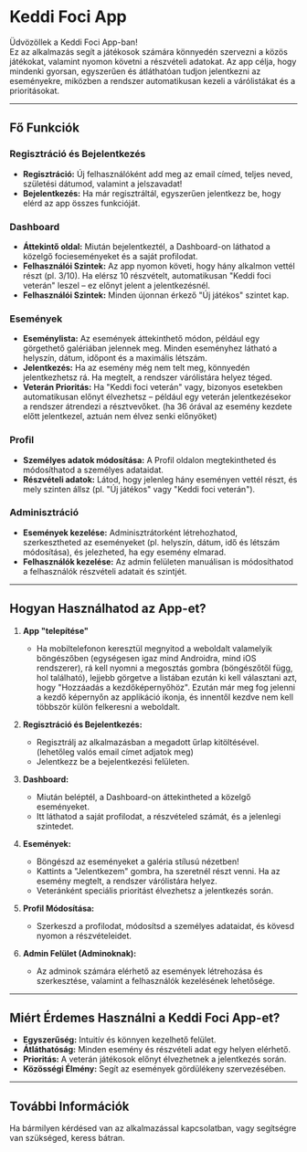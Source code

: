 # Keddi Foci App

Üdvözöllek a Keddi Foci App-ban!  
Ez az alkalmazás segít a játékosok számára könnyedén szervezni a közös játékokat, valamint nyomon követni a részvételi adatokat. Az app célja, hogy mindenki gyorsan, egyszerűen és átláthatóan tudjon jelentkezni az eseményekre, miközben a rendszer automatikusan kezeli a várólistákat és a prioritásokat.

---

## Fő Funkciók

### Regisztráció és Bejelentkezés  
- **Regisztráció:** Új felhasználóként add meg az email címed, teljes neved, születési dátumod, valamint a jelszavadat!  
- **Bejelentkezés:** Ha már regisztráltál, egyszerűen jelentkezz be, hogy elérd az app összes funkcióját.

### Dashboard  
- **Áttekintő oldal:** Miután bejelentkeztél, a Dashboard-on láthatod a közelgő focieseményeket és a saját profilodat.
- **Felhasználói Szintek:** Az app nyomon követi, hogy hány alkalmon vettél részt (pl. 3/10). Ha elérsz 10 részvételt, automatikusan "Keddi foci veterán" leszel – ez előnyt jelent a jelentkezésnél.
- **Felhasználói Szintek:** Minden újonnan érkező "Új játékos" szintet kap.

### Események  
- **Eseménylista:** Az események áttekinthető módon, például egy görgethető galériában jelennek meg. Minden eseményhez látható a helyszín, dátum, időpont és a maximális létszám.
- **Jelentkezés:** Ha az esemény még nem telt meg, könnyedén jelentkezhetsz rá. Ha megtelt, a rendszer várólistára helyez téged.  
- **Veterán Prioritás:** Ha "Keddi foci veterán" vagy, bizonyos esetekben automatikusan előnyt élvezhetsz – például egy veterán jelentkezésekor a rendszer átrendezi a résztvevőket. (ha 36 órával az esemény kezdete előtt jelentkezel, aztuán nem élvez senki előnyöket)

### Profil  
- **Személyes adatok módosítása:** A Profil oldalon megtekintheted és módosíthatod a személyes adataidat.
- **Részvételi adatok:** Látod, hogy jelenleg hány eseményen vettél részt, és mely szinten állsz (pl. "Új játékos" vagy "Keddi foci veterán").

### Adminisztráció  
- **Események kezelése:** Adminisztrátorként létrehozhatod, szerkesztheted az eseményeket (pl. helyszín, dátum, idő és létszám módosítása), és jelezheted, ha egy esemény elmarad.
- **Felhasználók kezelése:** Az admin felületen manuálisan is módosíthatod a felhasználók részvételi adatait és szintjét.

---

## Hogyan Használhatod az App-et?

1. **App "telepítése"**
   - Ha mobiltelefonon keresztül megnyitod a weboldalt valamelyik böngészőben (egységesen igaz mind Androidra, mind iOS rendszerer), rá kell nyomni a megosztás gombra (böngészőtől függ, hol található), lejjebb görgetve a listában ezután ki kell választani azt, hogy "Hozzáadás a kezdőképernyőhöz". Ezután már meg fog jelenni a kezdő képernyőn az applikáció ikonja, és innentől kezdve nem kell többször külön felkeresni a weboldalt.

2. **Regisztráció és Bejelentkezés:**  
   - Regisztrálj az alkalmazásban a megadott űrlap kitöltésével. (lehetőleg valós email címet adjatok meg)
   - Jelentkezz be a bejelentkezési felületen.

3. **Dashboard:**  
   - Miután beléptél, a Dashboard-on áttekintheted a közelgő eseményeket.
   - Itt láthatod a saját profilodat, a részvételed számát, és a jelenlegi szintedet.

4. **Események:**  
   - Böngészd az eseményeket a galéria stílusú nézetben!
   - Kattints a "Jelentkezem" gombra, ha szeretnél részt venni. Ha az esemény megtelt, a rendszer várólistára helyez.
   - Veteránként speciális prioritást élvezhetsz a jelentkezés során.

5. **Profil Módosítása:**  
   - Szerkeszd a profilodat, módosítsd a személyes adataidat, és kövesd nyomon a részvételeidet.

6. **Admin Felület (Adminoknak):**  
   - Az adminok számára elérhető az események létrehozása és szerkesztése, valamint a felhasználók kezelésének lehetősége.

---

## Miért Érdemes Használni a Keddi Foci App-et?

- **Egyszerűség:** Intuitív és könnyen kezelhető felület.
- **Átláthatóság:** Minden esemény és részvételi adat egy helyen elérhető.
- **Prioritás:** A veterán játékosok előnyt élvezhetnek a jelentkezés során.
- **Közösségi Élmény:** Segít az események gördülékeny szervezésében.

---

## További Információk

Ha bármilyen kérdésed van az alkalmazással kapcsolatban, vagy segítségre van szükséged, keress bátran.


